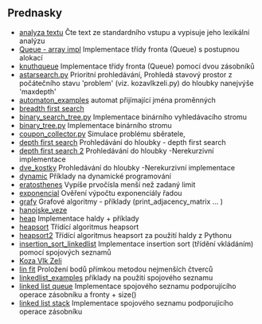 ## Prednasky

* [analyza textu](../lectures/analyza_textu.py)  Čte text ze standardního vstupu a vypisuje jeho lexikální analýzu
* [Queue - array impl](../lectures/arrayqueue.py) Implementace třídy fronta (Queue) s postupnou alokací
* [knuthqueue](../lectures/knuthqueue.py) Implementace třídy fronta (Queue) pomocí dvou zásobníků
* [astarsearch.py](../lectures/astarsearch.py) Prioritní prohledávání, 
  Prohledá stavový prostor z počátečního stavu 'problem' (viz. kozavlkzeli.py) do hloubky nanejvýše 'maxdepth'
* [automaton_examples](../lectures/automaton_examples.py) automat přijímající jména proměnných
* [breadth first search](../lectures/bfs.py)
* [binary_search_tree.py](../lectures/binary_search_tree.py) Implementace binárního vyhledávacího stromu
* [binary_tree.py](../lectures/binary_tree.py) Implementace binárního stromu
* [coupon_collector.py](../lectures/coupon_collector.py) Simulace problému sběratele,
* [depth first search](../lectures/dfs.py) Prohledávání do hloubky - depth first search
* [depth first search 2](../lectures/dfs2.py) Prohledávání do hloubky -Nerekurzivní implementace
* [dve_kostky](../lectures/dve_kostky.py) Prohledávání do hloubky -Nerekurzivní implementace
* [dynamic](../lectures/dynamic.py) Příklady na dynamické programování
* [eratosthenes](../lectures/eratosthenes.py) Vypíše prvočísla menší než zadaný limit
* [exponencial](../lectures/exponencial.py) Ověření výpočtu exponenciály řadou
* [grafy](../lectures/grafy.py) Grafové algoritmy - příklady (print_adjacency_matrix ... )
* [hanojske_veze](../lectures/hanojske_veze.py) 
* [heap](../lectures/heap.py) Implementace haldy + příklady 
* [heapsort](../lectures/heapsort.py) Třídící algoritmus heapsort 
* [heapsort2](../lectures/heapsort2.py) Třídící algoritmus heapsort za použití haldy z Pythonu 
* [insertion_sort_linkedlist](../lectures/insertion_sort_linkedlist.py) Implementace insertion sort (třídění vkládáním) pomocí spojových seznamů
* [Koza Vlk Zeli](../lectures/kozavlkzeli.py)
* [lin fit](../lectures/linfit.py)  Proložení bodů přímkou metodou nejmenších čtverců
* [linkedlist_examples](../lectures/linkedlist_examples.py)  příklady na použití spojového seznamu
* [linked list queue](../lectures/linkedlistqueue.py)  Implementace spojového seznamu podporujícího operace zásobníku a fronty + size()
* [linked list stack](../lectures/linkedliststack.py)  Implementace spojového seznamu podporujícího operace zásobníku
 



